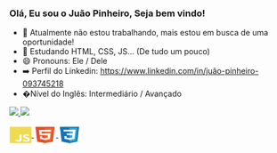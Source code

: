 ### Olá, Eu sou o Juão Pinheiro, Seja bem vindo!

- 📍 Atualmente não estou trabalhando, mais estou em busca de uma oportunidade!
- 📖 Estudando  HTML, CSS, JS... (De tudo um pouco)
- 😄 Pronouns: Ele / Dele
- ➡️ Perfil do Linkedin: https://www.linkedin.com/in/juão-pinheiro-093745218
- �Nível do Inglês: Intermediário / Avançado


 <div>
  <a href="https://github.com/JuaoPinheiro">
  <img height="180em" src="https://github-readme-stats.vercel.app/api?username=JuaoPinheiro&show_icons=true&theme=dark&include_all_commits=true&count_private=true"/>
  <img height="180em" src="https://github-readme-stats.vercel.app/api/top-langs/?username=JuaoPinheiro&layout=compact&langs_count=7&theme=dark"/>
</div>

<div style="display: inline_block"><br>
  <img align="center" alt="Rafa-Js" height="30" width="40" src="https://raw.githubusercontent.com/devicons/devicon/master/icons/javascript/javascript-plain.svg">
  <img align="center" alt="Rafa-HTML" height="30" width="40" src="https://raw.githubusercontent.com/devicons/devicon/master/icons/html5/html5-original.svg">
  <img align="center" alt="Rafa-CSS" height="30" width="40" src="https://raw.githubusercontent.com/devicons/devicon/master/icons/css3/css3-original.svg">
</div>
